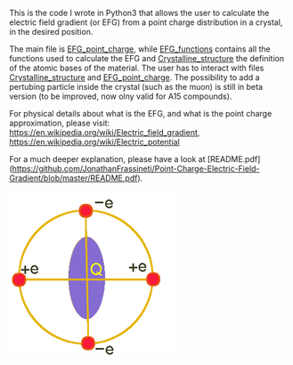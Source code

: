 This is the code I wrote in Python3 that allows the user to calculate the electric field gradient (or EFG) from a point charge distribution in a crystal,
in the desired position.

The main file is [EFG_point_charge](https://github.com/JonathanFrassineti/Point-Charge-Electric-Field-Gradient/blob/master/EFG_point_charge.py), while [EFG_functions](https://github.com/JonathanFrassineti/Point-Charge-Electric-Field-Gradient/blob/master/EFG_functions.py) contains all the functions used to calculate the EFG and [Crystalline_structure](https://github.com/JonathanFrassineti/Point-Charge-Electric-Field-Gradient/blob/master/Crystalline_structure.py) the definition of the atomic bases of the material. 
The user has to interact with files [Crystalline_structure](https://github.com/JonathanFrassineti/Point-Charge-Electric-Field-Gradient/blob/master/Crystalline_structure.py) and [EFG_point_charge](https://github.com/JonathanFrassineti/Point-Charge-Electric-Field-Gradient/blob/master/EFG_point_charge.py). 
The possibility to add a pertubing particle inside the crystal (such as the muon) is still in beta version (to be improved, now olny valid for A15 compounds).

For physical details about what is the EFG, and what is the point charge approximation, please visit:
https://en.wikipedia.org/wiki/Electric_field_gradient, https://en.wikipedia.org/wiki/Electric_potential

For a much deeper explanation, please have a look at [README.pdf] (https://github.com/JonathanFrassineti/Point-Charge-Electric-Field-Gradient/blob/master/README.pdf).

![EFG1](./EFG.gif)
